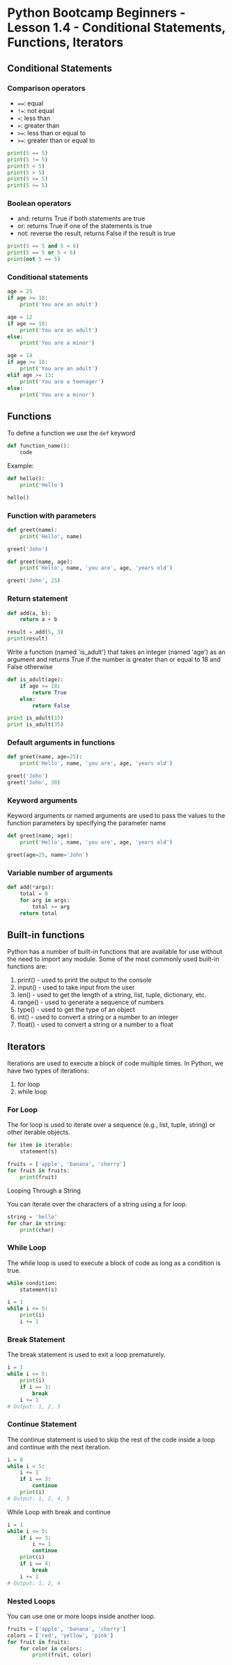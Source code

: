 # Python Bootcamp Beginners - Lesson 1.4 - Conditional Statements, Functions, Iterators 



## Conditional Statements


### Comparison operators
- `==`: equal
- `!=`: not equal
- `<`: less than
- `>`: greater than
- `>=`: less than or equal to
- `>=`: greater than or equal to
```python
print(5 == 5)
print(5 != 5)
print(5 < 5)
print(5 > 5)
print(5 <= 5)
print(5 >= 5)
```

### Boolean operators
- and: returns True if both statements are true
- or: returns True if one of the statements is true
- not: reverse the result, returns False if the result is true
```python
print(5 == 5 and 5 < 6)
print(5 == 5 or 5 < 6)
print(not 5 == 5)
```


### Conditional statements
```python
age = 25
if age >= 18:
    print('You are an adult')
```


```python
age = 12
if age >= 18:
    print('You are an adult')
else:
    print('You are a minor')
```


```python
age = 14
if age >= 18:
    print('You are an adult')
elif age >= 13:
    print('You are a teenager')
else:
    print('You are a minor')
```


## Functions


To define a function we use the `def` keyword
```python
def function_name():
    code
```

Example:
```python
def hello():
    print('Hello')

hello()
```

### Function with parameters
```python
def greet(name):
    print('Hello', name)

greet('John')

def greet(name, age):
    print('Hello', name, 'you are', age, 'years old')

greet('John', 25)
```

### Return statement
```python
def add(a, b):
    return a + b

result = add(5, 3)
print(result)
```

Write a function (named 'is_adult') that takes an integer (named 'age') as an argument and returns True if the number is greater than or equal to 18 and False otherwise
```python
def is_adult(age):
    if age >= 18:
        return True
    else:
        return False

print is_adult(15)
print is_adult(35)
```

### Default arguments in functions
```python
def greet(name, age=25):
    print('Hello', name, 'you are', age, 'years old')

greet('John')
greet('John', 30)
```



### Keyword arguments 
Keyword arguments or named arguments are used to pass the values to the function parameters by specifying the parameter name
```python
def greet(name, age):
    print('Hello', name, 'you are', age, 'years old')

greet(age=25, name='John')
```

### Variable number of arguments
```python
def add(*args):
    total = 0
    for arg in args:
        total += arg
    return total
```


## Built-in functions
Python has a number of built-in functions that are available for use without the need to import any module. Some of the most commonly used built-in functions are:


1. print() - used to print the output to the console
2. input() - used to take input from the user
3. len() - used to get the length of a string, list, tuple, dictionary, etc.
4. range() - used to generate a sequence of numbers
5. type() - used to get the type of an object
6. int() - used to convert a string or a number to an integer
7. float() - used to convert a string or a number to a float



## Iterators

Iterations are used to execute a block of code multiple times. In Python, we have two types of iterations:
1. for loop
2. while loop


### For Loop
The for loop is used to iterate over a sequence (e.g., list, tuple, string) or other iterable objects.

```python
for item in iterable:
    statement(s)
```

```python
fruits = ['apple', 'banana', 'cherry']
for fruit in fruits:
    print(fruit)
```


Looping Through a String

You can iterate over the characters of a string using a for loop.
```python
string = 'hello'
for char in string:
    print(char)
```



### While Loop
The while loop is used to execute a block of code as long as a condition is true.
    

```python
while condition:
    statement(s)
```

```python
i = 1
while i <= 5:
    print(i)
    i += 1
```


### Break Statement

The break statement is used to exit a loop prematurely.
```python
i = 1
while i <= 5:
    print(i)
    if i == 3:
        break
    i += 1
# Output: 1, 2, 3
```


### Continue Statement

The continue statement is used to skip the rest of the code inside a loop and continue with the next iteration.
```python
i = 0
while i < 5:
    i += 1
    if i == 3:
        continue
    print(i)
# Output: 1, 2, 4, 5
```


While Loop with break and continue
```python
i = 1
while i <= 5:
    if i == 3:
        i += 1
        continue
    print(i)
    if i == 4:
        break
    i += 1
# Output: 1, 2, 4
```


### Nested Loops

You can use one or more loops inside another loop.
```python
fruits = ['apple', 'banana', 'cherry']
colors = ['red', 'yellow', 'pink']
for fruit in fruits:
    for color in colors:
        print(fruit, color)
```




